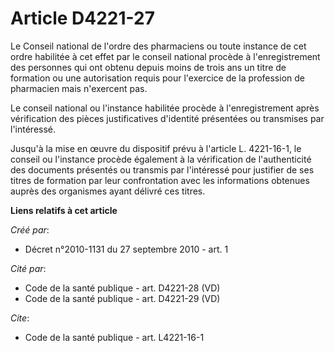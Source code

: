 # Article D4221-27

Le Conseil national de l'ordre des pharmaciens ou toute instance de cet ordre habilitée à cet effet par le conseil national
procède à l'enregistrement des personnes qui ont obtenu depuis moins de trois ans un titre de formation ou une autorisation
requis pour l'exercice de la profession de pharmacien mais n'exercent pas. 

Le conseil national ou l'instance habilitée procède à l'enregistrement après vérification des pièces justificatives
d'identité présentées ou transmises par l'intéressé. 

Jusqu'à la mise en œuvre du dispositif prévu à l'article L. 4221-16-1, le conseil ou l'instance procède également à la
vérification de l'authenticité des documents présentés ou transmis par l'intéressé pour justifier de ses titres de formation
par leur confrontation avec les informations obtenues auprès des organismes ayant délivré ces titres.

**Liens relatifs à cet article**

_Créé par_:

  - Décret n°2010-1131 du 27 septembre 2010 - art. 1

_Cité par_:

  - Code de la santé publique - art. D4221-28 (VD)
  - Code de la santé publique - art. D4221-29 (VD)

_Cite_:

  - Code de la santé publique - art. L4221-16-1
